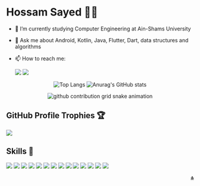 # Hossam Sayed 👨‍💻

- 🔭 I’m currently studying Computer Engineering at Ain-Shams University
- 💬 Ask me about Android, Kotlin, Java, Flutter, Dart, data structures and algorithms
- 📫 How to reach me:
  
  <a href="https://www.linkedin.com/in/hossam-sayed-nasr/" target="_blank"><img src="https://img.shields.io/badge/-LinkedIn-%230077B5?style=for-the-badge&logo=linkedin&logoColor=white" target="_blank"></a> <a href = "mailto: hossamsayed3030@gmail.com"><img src="https://img.shields.io/badge/-Gmail-%23333?style=for-the-badge&logo=gmail&logoColor=white" target="_blank"></a>
  
<div align="center">
  
![Top Langs](https://github-readme-stats.vercel.app/api/top-langs/?username=Hossam-Sayed&layout=compact&theme=transparent&langs_count=8&line_height=24&exclude_repo=Embedded-Systems-Project&card_width=300&title_color=EA2027&text_color=12CBC4&border_color=EA2027) ![Anurag's GitHub stats](https://github-readme-stats.vercel.app/api?username=Hossam-Sayed&custom_title=Hossam's%20GitHub%20Stats&theme=transparent&show_icons=true&line_height=24&icon_color=EA2027&title_color=EA2027&text_color=12CBC4&border_color=EA2027)
  
  
<!--   [![trophy](https://github-profile-trophy.vercel.app/?username=Hossam-Sayed&title=MultipleLang,Repositories,Commits,Stars)]() -->
  
  <picture>
    <source media="(prefers-color-scheme: dark)" srcset="https://raw.githubusercontent.com/Hossam-Sayed/Hossam-Sayed/snake/github-contribution-grid-snake.svg">
    <source media="(prefers-color-scheme: light)" srcset="https://raw.githubusercontent.com/Hossam-Sayed/Hossam-Sayed/snake/github-contribution-grid-snake.svg">
    <img alt="github contribution grid snake animation" src="https://raw.githubusercontent.com/Hossam-Sayed/Hossam-Sayed/snake/github-contribution-grid-snake.svg">
  </picture>
  
</div>

## GitHub Profile Trophies 🏆

<picture>
  <img src="https://github-profile-trophy.vercel.app/?username=Hossam-Sayed&title=MultipleLang,Repositories,Commits,Stars&theme=onedark&no-bg=true" />
</picture>

## Skills 🧠

<picture>
  <img src="https://skillicons.dev/icons?i=git" />
</picture>
<picture>
  <img src="https://skillicons.dev/icons?i=github" />
</picture>
<picture>
  <img src="https://skillicons.dev/icons?i=kotlin" />
</picture>
<picture>
  <img src="https://skillicons.dev/icons?i=java" />
</picture>
<picture>
  <img src="https://skillicons.dev/icons?i=dart" />
</picture>
<picture>
  <img src="https://skillicons.dev/icons?i=flutter" />
</picture>
<picture>
  <img src="https://skillicons.dev/icons?i=idea" />
</picture>
<picture>
  <img src="https://skillicons.dev/icons?i=androidstudio" />
</picture>
<picture>
  <img src="https://skillicons.dev/icons?i=vscode" />
</picture>
<picture>
  <img src="https://skillicons.dev/icons?i=cpp" />
</picture>
<picture>
  <img src="https://skillicons.dev/icons?i=c" />
</picture>
<picture>
  <img src="https://skillicons.dev/icons?i=visualstudio" />
</picture>
<picture>
  <img src="https://skillicons.dev/icons?i=ai" />
</picture>
<picture>
  <img src="https://skillicons.dev/icons?i=ps" />
</picture>
<div align=right>

**[`🔝`](#top)**

</div>
